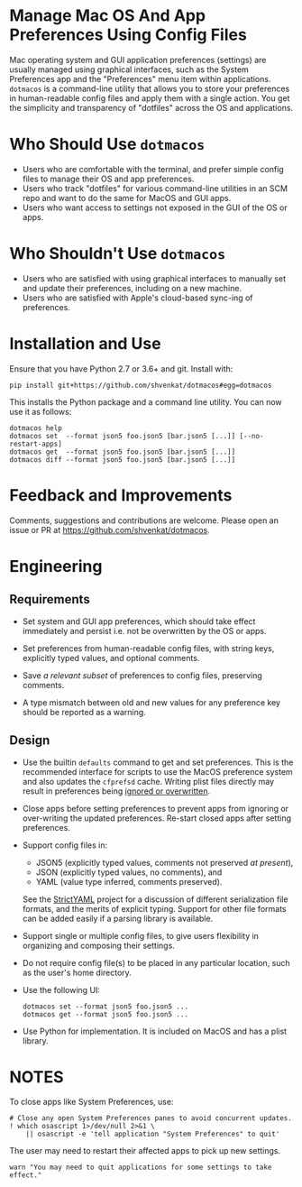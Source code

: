 # Manage Mac OS And App Preferences Using Config Files

Mac operating system and GUI application preferences (settings) are usually
managed using graphical interfaces, such as the System Preferences app and the
"Preferences" menu item within applications. `dotmacos` is a command-line
utility that allows you to store your preferences in human-readable config files
and apply them with a single action. You get the simplicity and transparency of
"dotfiles" across the OS and applications.


# Who Should Use `dotmacos`

  * Users who are comfortable with the terminal, and prefer simple config files
    to manage their OS and app preferences.
  * Users who track "dotfiles" for various command-line utilities in an SCM repo
    and want to do the same for MacOS and GUI apps.
  * Users who want access to settings not exposed in the GUI of the OS or apps.


# Who Shouldn't Use `dotmacos`

  * Users who are satisfied with using graphical interfaces to manually set and
    update their preferences, including on a new machine.
  * Users who are satisfied with Apple's cloud-based sync-ing of preferences.


# Installation and Use

Ensure that you have Python 2.7 or 3.6+ and git. Install with:

    pip install git+https://github.com/shvenkat/dotmacos#egg=dotmacos

This installs the Python package and a command line utility. You can now use it
as follows:

    dotmacos help
    dotmacos set  --format json5 foo.json5 [bar.json5 [...]] [--no-restart-apps]
    dotmacos get  --format json5 foo.json5 [bar.json5 [...]]
    dotmacos diff --format json5 foo.json5 [bar.json5 [...]]


# Feedback and Improvements

Comments, suggestions and contributions are welcome. Please open an issue or PR
at https://github.com/shvenkat/dotmacos.


# Engineering

## Requirements

  * Set system and GUI app preferences, which should take effect immediately and
    persist i.e. not be overwritten by the OS or apps.

  * Set preferences from human-readable config files, with string keys,
    explicitly typed values, and optional comments.

  * Save _a relevant subset_ of preferences to config files, preserving
    comments.

  * A type mismatch between old and new values for any preference key should be
    reported as a warning.

## Design

  * Use the builtin `defaults` command to get and set preferences. This is the
    recommended interface for scripts to use the MacOS preference system and
    also updates the `cfprefsd` cache. Writing plist files directly may result
    in preferences being [ignored or overwritten][sticky_prefs].
    
    [sticky_prefs]: https://eclecticlight.co/2017/07/06/sticky-preferences-why-trashing-or-editing-them-may-not-change-anything/

  * Close apps before setting preferences to prevent apps from ignoring or
    over-writing the updated preferences. Re-start closed apps after setting
    preferences.

  * Support config files in:
      * JSON5 (explicitly typed values, comments not preserved _at present_),
      * JSON (explicitly typed values, no comments), and
      * YAML (value type inferred, comments preserved).

    See the [StrictYAML][strictyaml] project for a discussion of different
    serialization file formats, and the merits of explicit typing. Support for
    other file formats can be added easily if a parsing library is available.

    [strictyaml]: https://github.com/crdoconnor/strictyaml

  * Support single or multiple config files, to give users flexibility in
    organizing and composing their settings.

  * Do not require config file(s) to be placed in any particular location, such
    as the user's home directory.

  * Use the following UI:

        dotmacos set --format json5 foo.json5 ...
        dotmacos get --format json5 foo.json5 ...

  * Use Python for implementation. It is included on MacOS and has a plist
    library.


# NOTES

To close apps like System Preferences, use:

    # Close any open System Preferences panes to avoid concurrent updates.
    ! which osascript 1>/dev/null 2>&1 \
        || osascript -e 'tell application "System Preferences" to quit'

The user may need to restart their affected apps to pick up new settings.

    warn "You may need to quit applications for some settings to take effect."
